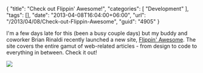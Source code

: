 {
	"title": "Check out Flippin' Awesome!",
	"categories": [
		"Development"
	],
	"tags": [],
	"date": "2013-04-08T16:04:00+06:00",
	"url": "/2013/04/08/Check-out-Flippin-Awesome",
	"guid": "4905"
}

I'm a few days late for this (been a busy couple days) but my buddy and coworker Brian Rinaldi recently launched a new site, <a href="http://flippinawesome.org/">Flippin' Awesome</a>. The site covers the entire gamut of web-related articles - from design to code to everything in between. Check it out!

<img src="http://static.raymondcamden.com/images/Screen Shot 2013-04-08 at 2.32.01 PM.png" />